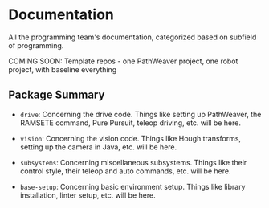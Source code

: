# Documentation

All the programming team's documentation, categorized based on subfield of programming.

COMING SOON: Template repos - one PathWeaver project, one robot project, with baseline everything

## Package Summary

- `drive`: Concerning the drive code. Things like setting up PathWeaver, the RAMSETE command, Pure Pursuit, teleop driving, etc. will be here.

- `vision`: Concerning the vision code. Things like Hough transforms, setting up the camera in Java, etc. will be here.
  
- `subsystems`: Concerning miscellaneous subsystems. Things like their control style, their teleop and auto commands, etc. will be here.
  
- `base-setup`: Concerning basic environment setup. Things like library installation, linter setup, etc. will be here.
